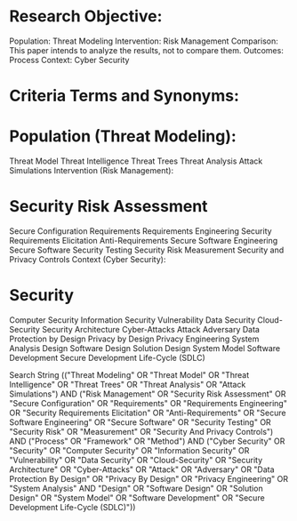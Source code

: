 # Research Objective:

Population: Threat Modeling
Intervention: Risk Management
Comparison: This paper intends to analyze the results, not to compare them.
Outcomes: Process
Context: Cyber Security

# Criteria Terms and Synonyms:

# Population (Threat Modeling):

Threat Model
Threat Intelligence
Threat Trees
Threat Analysis
Attack Simulations
Intervention (Risk Management):

# Security Risk Assessment
Secure Configuration
Requirements
Requirements Engineering
Security Requirements Elicitation
Anti-Requirements
Secure Software Engineering
Secure Software
Security Testing
Security Risk
Measurement
Security and Privacy Controls
Context (Cyber Security):

# Security
Computer Security
Information Security
Vulnerability
Data Security
Cloud-Security
Security Architecture
Cyber-Attacks
Attack
Adversary
Data Protection by Design
Privacy by Design
Privacy Engineering
System Analysis
Design
Software Design
Solution Design
System Model
Software Development
Secure Development Life-Cycle (SDLC)

Search String 
(("Threat Modeling" OR "Threat Model" OR "Threat Intelligence" OR "Threat Trees" OR "Threat Analysis" OR "Attack Simulations") AND
("Risk Management" OR "Security Risk Assessment" OR "Secure Configuration" OR "Requirements" OR "Requirements Engineering" OR "Security Requirements Elicitation" OR "Anti-Requirements" OR "Secure Software Engineering" OR "Secure Software" OR "Security Testing" OR "Security Risk" OR "Measurement" OR "Security And Privacy Controls") AND
("Process" OR "Framework" OR "Method") AND
("Cyber Security" OR "Security" OR "Computer Security" OR "Information Security" OR "Vulnerability" OR "Data Security" OR "Cloud-Security" OR "Security Architecture" OR "Cyber-Attacks" OR "Attack" OR "Adversary" OR "Data Protection By Design" OR "Privacy By Design" OR "Privacy Engineering" OR "System Analysis" AND "Design" OR "Software Design" OR "Solution Design" OR "System Model" OR "Software Development" OR "Secure Development Life-Cycle (SDLC)"))


